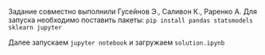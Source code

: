Задание совместно выполнили Гусейнов Э., Саливон К., Раренко А.
Для запуска необходимо поставить пакеты:
```pip install pandas statsmodels sklearn jupyter```

Далее запускаем ```jupyter notebook``` и загружаем ```solution.ipynb```
